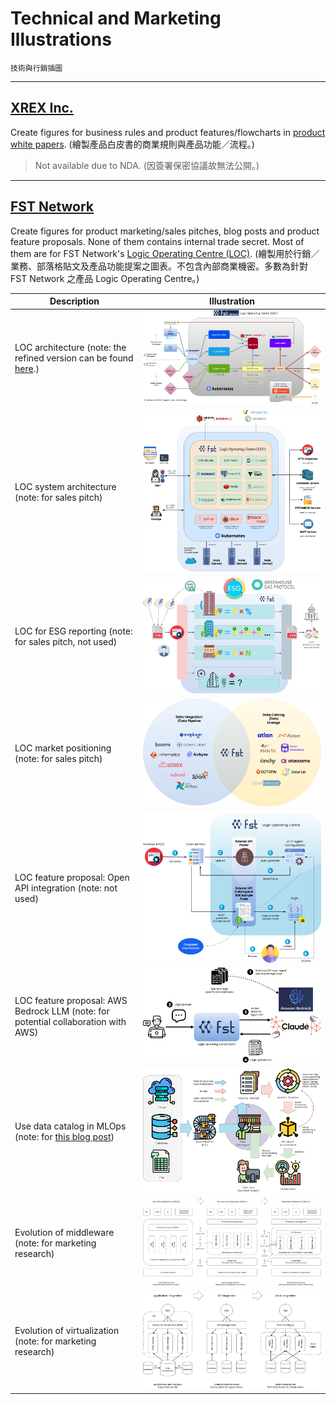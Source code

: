 # Technical and Marketing Illustrations

`技術與行銷插圖`

---

## [XREX Inc.](https://xrex.io/)

Create figures for business rules and product features/flowcharts in [product white papers](https://github.com/alankrantas/alankrantas/blob/main/works/projects.md#technical-writing-and-documentation). (繪製產品白皮書的商業規則與產品功能／流程。)

> Not available due to NDA. (因簽署保密協議故無法公開。)

---

## [FST Network](https://www.fst.network/)

Create figures for product marketing/sales pitches, blog posts and product feature proposals. None of them contains internal trade secret. Most of them are for FST Network's [Logic Operating Centre (LOC)](https://loc-documentation.vercel.app/). (繪製用於行銷／業務、部落格貼文及產品功能提案之圖表。不包含內部商業機密。多數為針對 FST Network 之產品 Logic Operating Centre。)

| Description | Illustration |
| --- | --- |
| LOC architecture (note: the refined version can be found [here](https://loc-documentation.vercel.app/docs/system-faq/software-and-architecture).) | ![LOC](https://github.com/alankrantas/alankrantas/blob/main/works/illustration/loc.png) |
| LOC system architecture (note: for sales pitch) | ![LOC-system](https://github.com/alankrantas/alankrantas/blob/main/works/illustration/loc-system.png) |
| LOC for ESG reporting (note: for sales pitch, not used) | ![esg](https://github.com/alankrantas/alankrantas/blob/main/works/illustration/esg.png) |
| LOC market positioning (note: for sales pitch) | ![LOC-position](https://github.com/alankrantas/alankrantas/blob/main/works/illustration/loc-marketing-position.png) |
| LOC feature proposal: Open API integration (note: not used) | ![LOC-proposal](https://github.com/alankrantas/alankrantas/blob/main/works/illustration/loc-feature-proposal.png) |
| LOC feature proposal: AWS Bedrock LLM (note: for potential collaboration with AWS) | ![LOC-proposal-bedrock](https://github.com/alankrantas/alankrantas/blob/main/works/illustration/loc-aws-bedrock.png) |
| Use data catalog in MLOps (note: for [this blog post](https://www.fst.network/post/machine-learning)) | ![mlops](https://github.com/alankrantas/alankrantas/blob/main/works/illustration/mlops.png) |
| Evolution of middleware (note: for marketing research) | ![data-middleware](https://github.com/alankrantas/alankrantas/blob/main/works/illustration/middleware.png) |
| Evolution of virtualization (note: for marketing research) | ![data-virtualization](https://github.com/alankrantas/alankrantas/blob/main/works/illustration/data-virtualization.png) |

